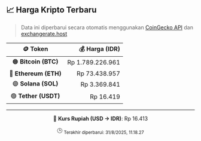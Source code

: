 

<!-- HARGA_KRIPTO -->
## 📈 Harga Kripto Terbaru

> Data ini diperbarui secara otomatis menggunakan [CoinGecko API](https://www.coingecko.com/) dan [exchangerate.host](https://exchangerate.host/)

<div align="center">

| 🪙 Token | 💰 Harga (IDR) |
|:------:|---------------:|
| 🟠 **Bitcoin (BTC)**   | Rp 1.789.226.961 |
| 🔵 **Ethereum (ETH)**  | Rp 73.438.957 |
| 🟣 **Solana (SOL)**    | Rp 3.369.841 |
| 🟢 **Tether (USDT)**   | Rp 16.419 |

---

💱 **Kurs Rupiah (USD → IDR)**: Rp 16.413

🕒 <sub>Terakhir diperbarui: 31/8/2025, 11.18.27</sub>

</div>
<!-- /HARGA_KRIPTO -->